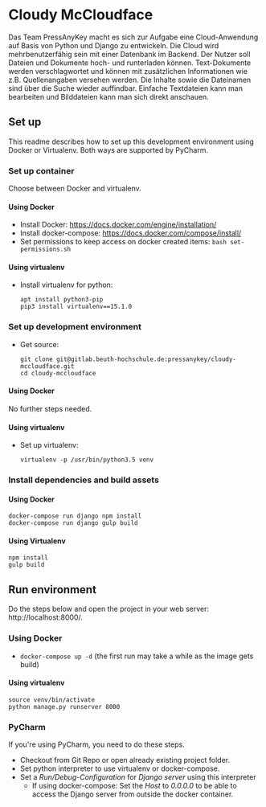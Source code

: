 # Cloudy McCloudface

Das Team PressAnyKey macht es sich zur Aufgabe eine Cloud-Anwendung auf Basis von Python und Django zu entwickeln.
Die Cloud wird mehrbenutzerfähig sein mit einer Datenbank im Backend. Der Nutzer soll Dateien und Dokumente hoch- und runterladen können. Text-Dokumente werden verschlagwortet und können mit zusätzlichen Informationen wie z.B. Quellenangaben versehen werden. Die Inhalte sowie die Dateinamen sind über die Suche wieder auffindbar. Einfache Textdateien kann man bearbeiten und Bilddateien kann man sich direkt anschauen.

## Set up

This readme describes how to set up this development environment using Docker or Virtualenv. Both ways are supported by PyCharm.

### Set up container

Choose between Docker and virtualenv.

#### Using Docker

- Install Docker:
  https://docs.docker.com/engine/installation/
- Install docker-compose:
  https://docs.docker.com/compose/install/
- Set permissions to keep access on docker created items:
  `bash set-permissions.sh`

#### Using virtualenv

- Install virtualenv for python:
  ```
  apt install python3-pip
  pip3 install virtualenv==15.1.0
  ```

### Set up development environment

- Get source:
  ```
  git clone git@gitlab.beuth-hochschule.de:pressanykey/cloudy-mccloudface.git
  cd cloudy-mccloudface
  ```

#### Using Docker

No further steps needed.

#### Using virtualenv
 
- Set up virtualenv:
  ```
  virtualenv -p /usr/bin/python3.5 venv
  ```

### Install dependencies and build assets

#### Using Docker

```
docker-compose run django npm install
docker-compose run django gulp build
```

#### Using Virtualenv

```
npm install
gulp build
```

## Run environment

Do the steps below and open the project in your web server: http://localhost:8000/.

### Using Docker

- `docker-compose up -d` (the first run may take a while as the image gets build)

#### Using virtualenv

  ```
  source venv/bin/activate
  python manage.py runserver 8000
  ```

### PyCharm

If you're using PyCharm, you need to do these steps.

- Checkout from Git Repo or open already existing project folder.
- Set python interpreter to use virtualenv or docker-compose.
- Set a _Run/Debug-Configuration_ for _Django server_ using this interpreter
    - If using docker-compose: Set the _Host_ to _0.0.0.0_ to be able to access the Django server from outside the docker container.
    